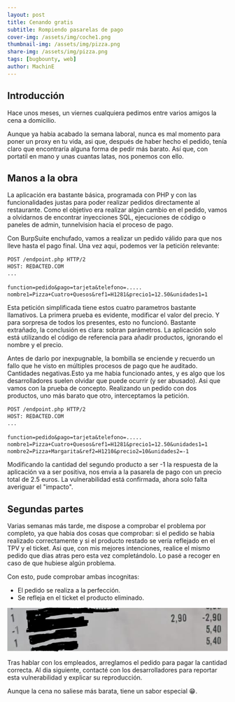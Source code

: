 ```yaml
---
layout: post
title: Cenando gratis
subtitle: Rompiendo pasarelas de pago 
cover-img: /assets/img/coche1.png
thumbnail-img: /assets/img/pizza.png
share-img: /assets/img/pizza.png
tags: [bugbounty, web]
author: MachinE
---
```

## Introducción

Hace unos meses, un viernes cualquiera pedimos entre varios amigos la cena a domicilio. 

Aunque ya habia acabado la semana laboral, nunca es mal momento para poner un proxy en tu vida, asi que, después de haber hecho el pedido, tenía claro que encontraría alguna forma de pedir más barato. Así que, con portatil en mano y unas cuantas latas, nos ponemos con ello.

## Manos a la obra

La aplicación era bastante básica, programada con PHP y con las funcionalidades justas para poder realizar pedidos directamente al restaurante. Como el objetivo era realizar algún cambio en el pedido, vamos a olvidarnos de encontrar inyecciones SQL, ejecuciones de código o paneles de admin, tunnelvision hacia el proceso de pago.

Con BurpSuite enchufado, vamos a realizar un pedido válido para que nos lleve hasta el pago final. Una vez aqui, podemos ver la petición relevante:

~~~
POST /endpoint.php HTTP/2
HOST: REDACTED.COM
...

function=pedido&pago=tarjeta&telefono=.....
nombre1=Pizza+Cuatro+Quesos&ref1=H1281&precio1=12.50&unidades1=1
~~~

Esta petición simplificada tiene estos cuatro parametros bastante llamativos. La primera prueba es evidente, modificar el valor del precio. Y para sorpresa de todos los presentes, esto no funcionó. Bastante extrañado, la conclusión es clara: sobran parámetros. La aplicación solo está utilizando el código de referencia para añadir productos, ignorando el nombre y el precio.

Antes de darlo por inexpugnable, la bombilla se enciende y recuerdo un fallo que he visto en múltiples procesos de pago que he auditado. Cantidades negativas.Esto ya me habia funcionado antes, y es algo que los desarrolladores suelen olvidar que puede ocurrir (y ser abusado). Asi que vamos con la prueba de concepto.
Realizando un pedido con dos productos, uno más barato que otro, interceptamos la petición. 

~~~
POST /endpoint.php HTTP/2
HOST: REDACTED.COM
...

function=pedido&pago=tarjeta&telefono=.....
nombre1=Pizza+Cuatro+Quesos&ref1=H1281&precio1=12.50&unidades1=1
nombre2=Pizza+Margarita&ref2=H1210&precio2=10&unidades2=-1
~~~

Modificando la cantidad del segundo producto a ser -1 la respuesta de la aplicación va a ser positiva, nos envia a la pasarela de pago con un precio total de 2.5 euros. La vulnerabilidad está confirmada, ahora solo falta averiguar el "impacto".

## Segundas partes

Varias semanas más tarde, me dispose a comprobar el problema por completo, ya que habia dos cosas que comprobar: si el pedido se habia realizado correctamente y si el producto restado se vería reflejado en el TPV y el ticket. Asi que, con mis mejores intenciones, realice el mismo pedido que dias atras pero esta vez completándolo. Lo pasé a recoger en caso de que hubiese algún problema.

Con esto, pude comprobar ambas incognitas:

- El pedido se realiza a la perfección.
- Se refleja en el ticket el producto eliminado.

![Ticket](/assets/img/ticket1.png)

Tras hablar con los empleados, arreglamos el pedido para pagar la cantidad correcta. Al dia siguiente, contacté con los desarrolladores para reportar esta vulnerabilidad y explicar su reproducción.

Aunque la cena no saliese más barata, tiene un sabor especial 😁.
